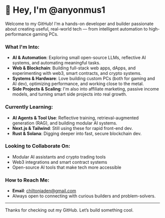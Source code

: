 # 👋 Hey, I'm @anyonmus1

Welcome to my GitHub! I'm a hands-on developer and builder passionate about creating useful, real-world tech — from intelligent automation to high-performance gaming PCs.

### What I'm Into:
- **AI & Automation**: Exploring small open-source LLMs, reflective AI systems, and automating meaningful tasks.
- **Web & Blockchain**: Building full-stack web apps, dApps, and experimenting with web3, smart contracts, and crypto systems.
- **Systems & Hardware**: Love building custom PCs (both for gaming and AI dev), optimizing performance, and working close to the metal.
- **Side Projects & Scaling**: I'm also into affiliate marketing, passive income models, and turning smart side projects into real growth.

### Currently Learning:
- **AI Agents & Tool Use**: Reflective training, retrieval-augmented generation (RAG), and building modular AI systems.
- **Next.js & Tailwind**: Still using these for rapid front-end dev.
- **Rust & Solana**: Digging deeper into fast, secure blockchain dev.

### Looking to Collaborate On:
- Modular AI assistants and crypto trading tools
- Web3 integrations and smart contract systems
- Open-source AI tools that make tech more accessible

### How to Reach Me:
- **Email**: chiltonjaden@gmail.com  
- Always open to connecting with curious builders and problem-solvers.

---

Thanks for checking out my GitHub. Let’s build something cool.